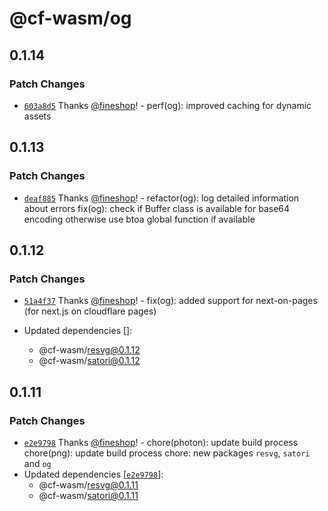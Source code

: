 # @cf-wasm/og

## 0.1.14

### Patch Changes

- [`603a8d5`](https://github.com/fineshopdesign/cf-wasm/commit/603a8d5c89aee22c9d7488b4ea1ed75f56ed9e75) Thanks [@fineshop](https://github.com/fineshop)! - perf(og): improved caching for dynamic assets

## 0.1.13

### Patch Changes

- [`deaf885`](https://github.com/fineshopdesign/cf-wasm/commit/deaf885730bf894c41c800fb0079359e53715598) Thanks [@fineshop](https://github.com/fineshop)! - refactor(og): log detailed information about errors
  fix(og): check if Buffer class is available for base64 encoding otherwise use btoa global function if available

## 0.1.12

### Patch Changes

- [`51a4f37`](https://github.com/fineshopdesign/cf-wasm/commit/51a4f37043ec76f418e12817f35f9df62b3f8bf5) Thanks [@fineshop](https://github.com/fineshop)! - fix(og): added support for next-on-pages (for next.js on cloudflare pages)

- Updated dependencies []:
  - @cf-wasm/resvg@0.1.12
  - @cf-wasm/satori@0.1.12

## 0.1.11

### Patch Changes

- [`e2e9798`](https://github.com/fineshopdesign/cf-wasm/commit/e2e9798f817e3ca0e45f759ba6c623ee88ba9ab3) Thanks [@fineshop](https://github.com/fineshop)! - chore(photon): update build process
  chore(png): update build process
  chore: new packages `resvg`, `satori` and `og`
- Updated dependencies [[`e2e9798`](https://github.com/fineshopdesign/cf-wasm/commit/e2e9798f817e3ca0e45f759ba6c623ee88ba9ab3)]:
  - @cf-wasm/resvg@0.1.11
  - @cf-wasm/satori@0.1.11
